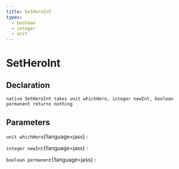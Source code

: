```yaml
---
title: SetHeroInt
types:
  - boolean
  - integer
  - unit
---
```


# SetHeroInt

## Declaration

```jass
native SetHeroInt takes unit whichHero, integer newInt, boolean permanent returns nothing
```

## Parameters
`unit whichHero`{!language=jass}
: 

`integer newInt`{!language=jass}
: 

`boolean permanent`{!language=jass}
: 
